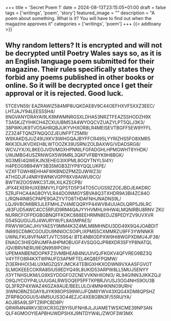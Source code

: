 +++
title = 'Secret Poem 1'
date = 2024-08-13T23:15:05+01:00
draft = false
tags = ['writings', 'poem', 'story']
featured_image = ""
description = "A poem about something. What is it? You will have to find out when the magazine approves it"
categories = ['writings', 'poem']
+++
{{< addtoany >}} 

## Why random letters? It is encrypted and will not be decrypted until Poetry Wales says so, as it is an English language poem submitted for their magazine. Their rules specifically states they forbid any poems published in other books or online. So it will be decrypted once I get their approval or it is rejected. Good luck.

5TCEVN59/
EAZRAWIZ584MP8UQKDAE8V9C44OEFHXVF5XXZ3EEC/
LHTJAJY94LEES5SH4/
8NGVANYDRAYAI9LK8MWMNRGSXLDHA53NRZTFEAZSSHODZH9X
T3A5KJZYIHKCH4ZCXUUBM53A4WYOQCVZUAZYLPT5QLJ3K3/
38PWKUK9TVO5AHRQBJUKYVHXOR8LR4MEISEVTBGFF5EW9YFFL
ZZ3Z4FTQNZFNQQOZJEUNFPTZ5M9/
W9XAKDSJUZ49UXKV3IWHGQAJBYFFCR495LYYRIZHS5FO8XMR5
RKK3DIJKVDXEH8LWTOOZK39USRN/ZOLBAXWG/VDADSRG8/
WCVJYX/XL8KEOJVDVMGXHPNNILFGFADGHLHPMGWHT8YHDK/
UWJMBG4USZRNWGX5W9MRL3QKFVFBBYK9H8BGK/
XG3MEI4QWEKJN3EHEG3IXIPML8OQYTNYL5I4Y/
H4PEOG9B94WY3B35MGB3ZIYP8YQQLUKPE/
VZXFTGWH8EHHAFWKBNDZPMZDJWWZ3I/
ATHGDJFJ4NRY8WNKVGPP8XV8AIWU9CO/
BWTWZOOSWKC3TJ9LXILKZECPB/
JPX4EXERHUXEBMVYLFQPSTD5P34TO5CUGS9ZZOEJBDJEAKDRC
5ZRJFHCA4AG8OYVLR44DOINMGYSBVA8Q3TXHDR9A3BI4ZC84O
L/RQN4IN85CPAPE9GAZYVTO8THDAFNHJNADNS9L/
LQJ9VBOMIBR3JLEFMHLZV4MEQQRYP44WVB4UUADLQRP5J9LRC
J83FUD5AWC4CC5RPJD9RM4QAJYYHVMHLIHHW4LMQNIRBU8RNV
ZKI/
NURRCFOFPDGBGBNQFFKDKC888EEHRMN8EDJZ8PEDYZV9UVXVR
G545QUGUJ5J4WURYW/FL8ASMPAES/
PRWVWOACJHVYAESY9MM4K3Z4MLM8MHNDU3DD49X9Q4JOABDIT
IN89SCDMKCGOUDU9NNIOCSOIPLIXPMS5CXMMRZU9FF3YWNNKR
UWNLFKU8VFNARTJVTC59S4/
BTE4NBIODPXW9HI8WGPXDMU4JF38/
ENAGC3HIEQRVJMFA4HPMOBUGF4VSQGQJPR8XDR3SFYP8NATQL
/QV/BRVNERU9EQN959IPOIH/
UPEMANBENIDOPKFZ3VMBHEAB4NUUIVQJFKGKV4QFVREG9BZ3Q
V4YTFO8R4KXTWPAUFD3APMFTEL4KQ8EFPQMW/
ZI3ERHHOI34LUXMGZQSYJMCK4TEBIGXHKXODWN9VXAASFGVOT
SLMGKEEECOKRA85IU59EDYQ49L8UKID53ARPW8LL5MUJ5ENYY
/I3YTNHSUKM/LG9XSYDDGFOZCNEVVKNHIIONI3/
RL94GINN3JIKKZQJ/
O9QJYCOYP4LUUUGALRWSOQEP5PFTKPBRJVUSJ3OG4NHS9OU3B
QL3FRZP4XWAZ4KGZA9AUE/BEELULO/4MNHKNNO9URH/
3IWNOBNZSGAY8JIYK98OPS99WUJFQM8YWV43XQG4XDM8QPSHZ
ZFRP8QOGUI/5/4M5UUS3O44EZJC4XE8GBN3F/55RU/YA/
AOJB5A9LSPTZRIPCBD8P/
QRWR4N4RKV3EIXCR3GZBYI5UFNH8JLJUAMETWSXCME39NP3AN
QLF4GMOOYIEAPBHUWDPSHXJ9NTDYW4L/ZWOF3W3MX